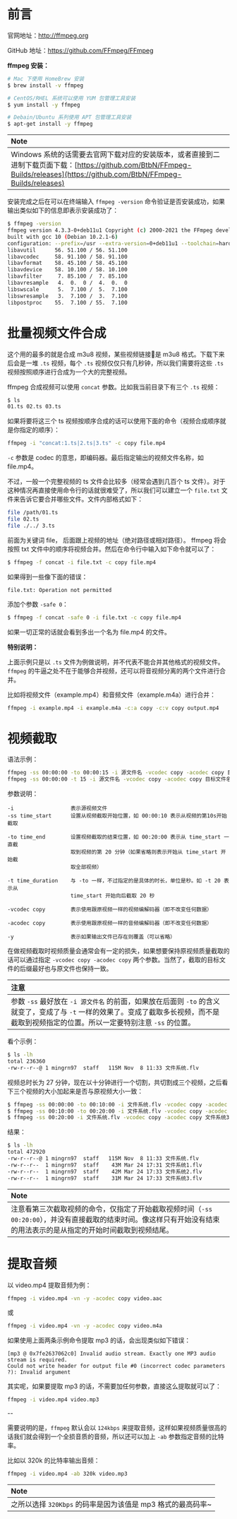 # 前言

官网地址：http://ffmpeg.org

GitHub 地址：https://github.com/FFmpeg/FFmpeg

**ffmpeg 安装：**

```bash
# Mac 下使用 HomeBrew 安装
$ brew install -v ffmpeg

# CentOS/RHEL 系统可以使用 YUM 包管理工具安装
$ yum install -y ffmpeg

# Debain/Ubuntu 系列使用 APT 包管理工具安装
$ apt-get install -y ffmpeg
```

|**Note**|
|:-------|
|Windows 系统的话需要去官网下载对应的安装版本，或者直接到二进制下载页面下载：[https://github.com/BtbN/FFmpeg-Builds/releases](https://github.com/BtbN/FFmpeg-Builds/releases)|


安装完成之后在可以在终端输入 `ffmpeg -version` 命令验证是否安装成功，如果输出类似如下的信息即表示安装成功了：

```bash
$ ffmpeg -version
ffmpeg version 4.3.3-0+deb11u1 Copyright (c) 2000-2021 the FFmpeg developers
built with gcc 10 (Debian 10.2.1-6)
configuration: --prefix=/usr --extra-version=0+deb11u1 --toolchain=hardened --libdir=/usr/lib/x86_64-linux-gnu --incdir=/usr/include/x86_64-linux-gnu --arch=amd64 --enable-gpl --disable-stripping --enable-avresample --disable-filter=resample --enable-gnutls --enable-ladspa --enable-libaom --enable-libass --enable-libbluray --enable-libbs2b --enable-libcaca --enable-libcdio --enable-libcodec2 --enable-libdav1d --enable-libflite --enable-libfontconfig --enable-libfreetype --enable-libfribidi --enable-libgme --enable-libgsm --enable-libjack --enable-libmp3lame --enable-libmysofa --enable-libopenjpeg --enable-libopenmpt --enable-libopus --enable-libpulse --enable-librabbitmq --enable-librsvg --enable-librubberband --enable-libshine --enable-libsnappy --enable-libsoxr --enable-libspeex --enable-libsrt --enable-libssh --enable-libtheora --enable-libtwolame --enable-libvidstab --enable-libvorbis --enable-libvpx --enable-libwavpack --enable-libwebp --enable-libx265 --enable-libxml2 --enable-libxvid --enable-libzmq --enable-libzvbi --enable-lv2 --enable-omx --enable-openal --enable-opencl --enable-opengl --enable-sdl2 --enable-pocketsphinx --enable-libmfx --enable-libdc1394 --enable-libdrm --enable-libiec61883 --enable-chromaprint --enable-frei0r --enable-libx264 --enable-shared
libavutil      56. 51.100 / 56. 51.100
libavcodec     58. 91.100 / 58. 91.100
libavformat    58. 45.100 / 58. 45.100
libavdevice    58. 10.100 / 58. 10.100
libavfilter     7. 85.100 /  7. 85.100
libavresample   4.  0.  0 /  4.  0.  0
libswscale      5.  7.100 /  5.  7.100
libswresample   3.  7.100 /  3.  7.100
libpostproc    55.  7.100 / 55.  7.100
```


# 批量视频文件合成

这个用的最多的就是合成 m3u8 视频，某些视频链接🔗是 m3u8 格式。下载下来后会是一堆 `.ts` 视频，每个 `.ts` 视频仅仅只有几秒钟，所以我们需要将这些 `.ts` 视频按照顺序进行合成为一个大的完整视频。

ffmpeg 合成视频可以使用 `concat` 参数。比如我当前目录下有三个 `.ts` 视频：

```bash
$ ls
01.ts 02.ts 03.ts
```

如果将要将这三个 ts 视频按顺序合成的话可以使用下面的命令（视频合成顺序就是你指定的顺序）：

```bash
ffmpeg -i "concat:1.ts|2.ts|3.ts" -c copy file.mp4
```

`-c` 参数是 codec 的意思，即编码器。最后指定输出的视频文件名称，如 file.mp4。

不过，一般一个完整视频的 ts 文件会比较多（经常会遇到几百个 ts 文件）。对于这种情况再直接使用命令行的话就很难受了，所以我们可以建立一个 `file.txt` 文件来告诉它要合并哪些文件。文件内部格式如下：

```bash
file /path/01.ts
file 02.ts
file ./../ 3.ts
```

前面为关键词 file， 后面跟上视频的地址（绝对路径或相对路径）。 ffmpeg 将会按照 txt 文件中的顺序将视频合并。然后在命令行中输入如下命令就可以了：

```bash
$ ffmpeg -f concat -i file.txt -c copy file.mp4
```

如果得到一些像下面的错误：

```log
file.txt: Operation not permitted
```

添加个参数 `-safe 0`：

```bash
$ ffmpeg -f concat -safe 0 -i file.txt -c copy file.mp4
```

如果一切正常的话就会看到多出一个名为 file.mp4 的文件。

**特别说明：**

上面示例只是以 `.ts` 文件为例做说明，并不代表不能合并其他格式的视频文件。`ffmpeg` 的牛逼之处不在于能够合并视频，还可以将音视频分离的两个文件进行合并。

比如将视频文件（example.mp4）和音频文件（example.m4a）进行合并：

```bash
ffmpeg -i example.mp4 -i example.m4a -c:a copy -c:v copy output.mp4
```


# 视频截取

语法示例：

```bash
ffmpeg -ss 00:00:00 -to 00:00:15 -i 源文件名 -vcodec copy -acodec copy 目标文件名 -y
ffmpeg -ss 00:00:00 -t 15 -i 源文件名 -vcodec copy -acodec copy 目标文件名 -y
```

参数说明：

```log
-i                  表示源视频文件
-ss time_start      设置从视频截取开始位置，如 00:00:10 表示从视频的第10s开始截取

-to time_end        设置视频截取的结束位置，如 00:20:00 表示从 time_start 一直截
                    取到视频的第 20 分钟（如果省略则表示开始从 time_start 开始截
                    取全部视频）

-t time_duration    与 -to 一样，不过指定的是具体的时长，单位是秒。如 -t 20 表示从
                    time_start 开始向后截取 20 秒

-vcodec copy        表示使用跟原视频一样的视频编解码器（即不改变任何数据）

-acodec copy        表示使用跟原视频一样的音频编解码器（即不改变任何数据）

-y                  表示如果输出文件已存在则覆盖（可以省略）
```

在做视频截取时视频质量会通常会有一定的损失，如果想要保持原视频质量截取的话可以通过指定 `-vcodec copy -acodec copy` 两个参数。当然了，截取的目标文件的后缀最好也与原文件也保持一致。

|**注意**|
|:-------|
|参数 `-ss` 最好放在 `-i 源文件名` 的前面，如果放在后面则 `-to` 的含义就变了，变成了与 `-t` 一样的效果了。变成了截取多长视频，而不是截取到视频指定的位置。所以一定要特别注意 `-ss` 的位置。|

看个示例：

```bash
$ ls -lh
total 236360
-rw-r--r--@ 1 mingrn97  staff   115M Nov  8 11:33 文件系统.flv
```

视频总时长为 27 分钟，现在以十分钟进行一个切割，共切割成三个视频，之后看下三个视频的大小加起来是否与原视频大小一致：

```bash
$ ffmpeg -ss 00:00:00 -to 00:10:00 -i 文件系统.flv -vcodec copy -acodec copy 文件系统1.flv
$ ffmpeg -ss 00:10:00 -to 00:20:00 -i 文件系统.flv -vcodec copy -acodec copy 文件系统2.flv
$ ffmpeg -ss 00:20:00 -i 文件系统.flv -vcodec copy -acodec copy 文件系统3.flv
```

结果：

```bash
$ ls -lh
total 472920
-rw-r--r--@ 1 mingrn97  staff   115M Nov  8 11:33 文件系统.flv
-rw-r--r--  1 mingrn97  staff    43M Mar 24 17:31 文件系统1.flv
-rw-r--r--  1 mingrn97  staff    42M Mar 24 17:33 文件系统2.flv
-rw-r--r--  1 mingrn97  staff    31M Mar 24 17:33 文件系统3.flv
```

|**Note**|
|:-------|
|注意看第三次截取视频的命令，仅指定了开始截取视频时间（`-ss 00:20:00`），并没有直接截取的结束时间。像这样只有开始没有结束的用法表示的是从指定的开始时间截取到视频结尾。|

# 提取音频

以 video.mp4 提取音频为例：

```bash
ffmpeg -i video.mp4 -vn -y -acodec copy video.aac
```

或

```bash
ffmpeg -i video.mp4 -vn -y -acodec copy video.m4a
```

如果使用上面两条示例命令提取 mp3 的话，会出现类似如下错误：

```log
[mp3 @ 0x7fe2637062c0] Invalid audio stream. Exactly one MP3 audio stream is required.
Could not write header for output file #0 (incorrect codec parameters ?): Invalid argument
```

其实呢，如果要提取 mp3 的话，不需要加任何参数，直接这么提取就可以了：

```bash
ffmpeg -i video.mp4 video.mp3
```

--

需要说明的是，`ffmpeg` 默认会以 `124kbps` 来提取音频，这样如果视频质量很高的话我们就会得到一个全损音质的音频，所以还可以加上 `-ab` 参数指定音频的比特率。

比如以 320k 的比特率输出音频：

```bash
ffmpeg -i video.mp4 -ab 320k video.mp3
```

|**Note**|
|:-------|
|之所以选择 `320Kbps` 的码率是因为该值是 mp3 格式的最高码率~|




